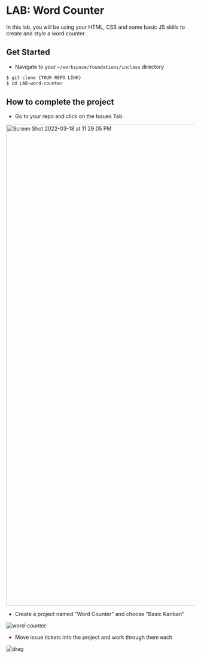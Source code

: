 # LAB: Word Counter

In this lab, you will be using your HTML, CSS and some basic JS skills to create and style a word counter.

## Get Started
- Navigate to your `~/workspace/foundations/inclass` directory

```bash
$ git clone {YOUR REPO LINK}
$ cd LAB-word-counter
```

## How to complete the project
- Go to your repo and click on the Issues Tab
<img width="1284" alt="Screen Shot 2022-03-18 at 11 29 05 PM" src="https://user-images.githubusercontent.com/29741570/159106894-fe3c59f5-6ba3-40d5-9942-27fc2dc98c54.png">

- Create a project named "Word Counter" and choose "Basic Kanban"

![word-counter](https://user-images.githubusercontent.com/29741570/159106916-1fe1d5b0-2d9a-4b78-ad7a-781d157c9fee.gif)

- Move issue tickets into the project and work through them each

![drag](https://user-images.githubusercontent.com/29741570/159106939-f3474651-3dca-4bc7-864d-9ec78b0a65f2.gif)
